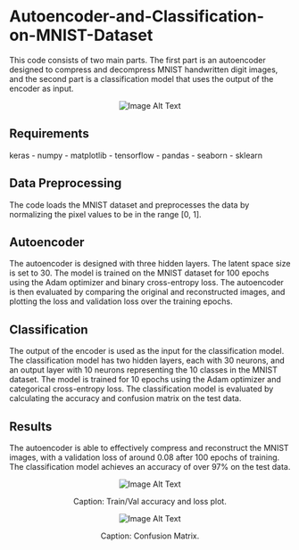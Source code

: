 # Autoencoder-and-Classification-on-MNIST-Dataset


This code consists of two main parts. The first part is an autoencoder designed to compress and decompress MNIST handwritten digit images, and the second part is a classification model that uses the output of the encoder as input.

<div style="text-align:center">
    <img src="[path/to/your/1.png](https://github.com/K-Hooshanfar/Autoencoder-and-Classification-on-MNIST-Dataset/blob/main/pic/3.png)" alt="Image Alt Text">
</div>

## Requirements
keras -
numpy -
matplotlib -
tensorflow -
pandas -
seaborn -
sklearn


## Data Preprocessing
The code loads the MNIST dataset and preprocesses the data by normalizing the pixel values to be in the range [0, 1].

## Autoencoder
The autoencoder is designed with three hidden layers. The latent space size is set to 30. The model is trained on the MNIST dataset for 100 epochs using the Adam optimizer and binary cross-entropy loss. The autoencoder is then evaluated by comparing the original and reconstructed images, and plotting the loss and validation loss over the training epochs.



## Classification
The output of the encoder is used as the input for the classification model. The classification model has two hidden layers, each with 30 neurons, and an output layer with 10 neurons representing the 10 classes in the MNIST dataset. The model is trained for 10 epochs using the Adam optimizer and categorical cross-entropy loss. The classification model is evaluated by calculating the accuracy and confusion matrix on the test data.

## Results
The autoencoder is able to effectively compress and reconstruct the MNIST images, with a validation loss of around 0.08 after 100 epochs of training. The classification model achieves an accuracy of over 97% on the test data.


<div style="text-align:center">
    <img src="[path/to/your/photo.jpg](https://github.com/K-Hooshanfar/Autoencoder-and-Classification-on-MNIST-Dataset/blob/main/pic/2.png)" alt="Image Alt Text">
</div>
<p align="center">Caption: Train/Val accuracy and loss plot.</p>


<div style="text-align:center">
    <img src="[path/to/your/photo.jpg](https://github.com/K-Hooshanfar/Autoencoder-and-Classification-on-MNIST-Dataset/blob/main/pic/1.png)" alt="Image Alt Text">
</div>
<p align="center">Caption: Confusion Matrix.</p>





